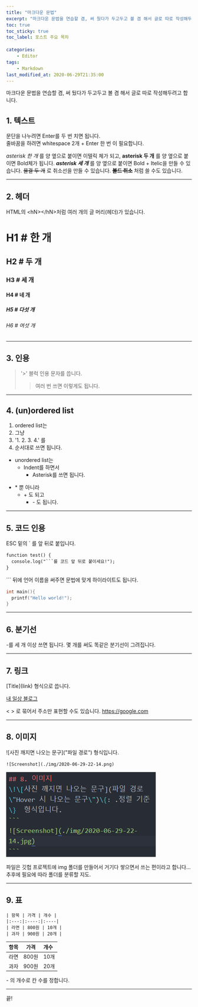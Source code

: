 ```yaml
---
title: "마크다운 문법"
excerpt: "마크다운 문법을 연습할 겸, 써 뒀다가 두고두고 볼 겸 해서 글로 따로 작성해두려고 합니다."
toc: true
toc_sticky: true
toc_label: 포스트 주요 목차

categories:
    - Editor
tags:
    - Markdown
last_modified_at: 2020-06-29T21:35:00
---
```


마크다운 문법을 연습할 겸, 써 뒀다가 두고두고 볼 겸 해서 글로 따로 작성해두려고 합니다.  

## 1. 텍스트

문단을 나누려면 Enter를 두 번 치면 됩니다.  
줄바꿈을 하려면 whitespace 2개 + Enter 한 번 이 필요합니다.

*asterisk 한 개* 를 양 옆으로 붙이면 이텔릭 체가 되고, **asterisk 두 개** 를 양 옆으로 붙이면 Bold체가 됩니다. ***asterisk 세 개*** 를 양 옆으로 붙이면 Bold + Itelic을 만들 수 있습니다. ~~물결 두 개~~ 로 취소선을 만들 수 있습니다. ~~**볼드 취소**~~ 처럼 쓸 수도 있습니다.

---

## 2. 헤더

HTML의 \<hN>\</hN>처럼 여러 개의 글 머리(헤더)가 있습니다.  

# H1 # 한 개 

## H2  # 두 개

### H3  # 세 개

#### H4 # 네 개

##### H5 # 다섯 개

###### H6 # 여섯 개

---

## 3. 인용

> '>' 블럭 인용 문자를 씁니다.
>
> > 여러 번 쓰면 이렇게도 됩니다.

---

## 4. (un)ordered list

1. ordered list는
2. 그냥
3. '1. 2. 3. 4.' 를
4. 순서대로 쓰면 됩니다.

* unordered list는
  * Indent를 하면서
    * Asterisk를 쓰면 됩니다.

+ \* 뿐 아니라
  + \+ 도 되고
    + \- 도 됩니다.

---

## 5. 코드 인용

ESC 밑의 \` 를 앞 뒤로 붙입니다.

```html
function test() {
  console.log("```를 코드 앞 뒤로 붙이세요!");
}
```

\`\`\` 뒤에 언어 이름을 써주면 문법에 맞게 하이라이트도 됩니다.

```c
int main(){
  printf("Hello world!");
}
```

---
## 6. 분기선

\-를 세 개 이상 쓰면 됩니다. 몇 개를 써도 똑같은 분기선이 그려집니다.

---
## 7. 링크

\[Title](link) 형식으로 씁니다.

[내 일상 블로그](https://blog.naver.com/mung3477)

\< \> 로 묶어서 주소만 표현할 수도 있습니다.
<https://google.com>

---
## 8. 이미지

\!\[사진 깨지면 나오는 문구](\"파일 경로\")  형식입니다.

```
![Screenshot](./img/2020-06-29-22-14.png)
```

![Screenshot](./img/2020-06-29-22-14.png)

파일은 깃헙 프로젝트에 img 폴더를 만들어서 거기다 쌓으면서 쓰는 편이라고 합니다... 추후에 필요에 따라 폴더를 분류할 지도.

---

## 9. 표

```
| 항목 | 가격 | 개수 |
|:---:|:----:|:----|
| 라면 | 800원 | 10개 |
| 과자 | 900원 | 20개 |
```

| 항목 | 가격 | 개수 |
|:---:|:----:|:----|
| 라면 | 800원 | 10개 |
| 과자 | 900원 | 20개 |

\- 의 개수로 칸 수를 정합니다.

---
끝!